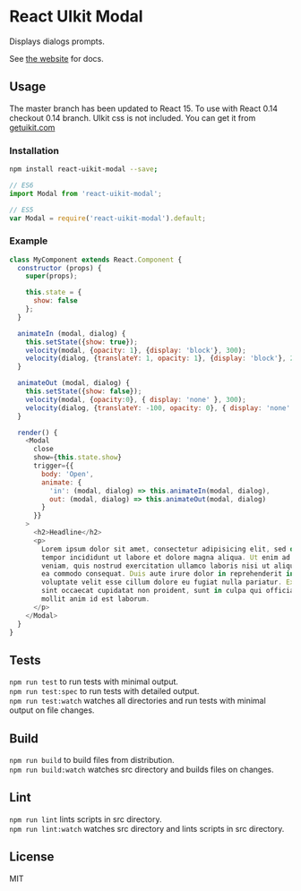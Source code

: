 # React UIkit Modal

Displays dialogs prompts.

See [the website](http://otissv.github.io/react-uikit-components) for docs.

## Usage

The master branch has been updated to React 15. To use with React 0.14 checkout 0.14 branch.
UIkit css is not included. You can get it from [getuikit.com](http://getuikit.com/)

### Installation

```bash
npm install react-uikit-modal --save;
```
```js
// ES6  
import Modal from 'react-uikit-modal';  

// ES5  
var Modal = require('react-uikit-modal').default;  
```

### Example

```js
class MyComponent extends React.Component {
  constructor (props) {
    super(props);

    this.state = {
      show: false
    };
  }

  animateIn (modal, dialog) {
    this.setState({show: true});
    velocity(modal, {opacity: 1}, {display: 'block'}, 300);
    velocity(dialog, {translateY: 1, opacity: 1}, {display: 'block'}, 200);
  }

  animateOut (modal, dialog) {
    this.setState({show: false});
    velocity(modal, {opacity:0}, { display: 'none' }, 300);
    velocity(dialog, {translateY: -100, opacity: 0}, { display: 'none' }, 200);
  }

  render() {
    <Modal
      close
      show={this.state.show}
      trigger={{
        body: 'Open',
        animate: {
          'in': (modal, dialog) => this.animateIn(modal, dialog),
          out: (modal, dialog) => this.animateOut(modal, dialog)
        }
      }}
    >
      <h2>Headline</h2>
      <p>
        Lorem ipsum dolor sit amet, consectetur adipisicing elit, sed do eiusmod
        tempor incididunt ut labore et dolore magna aliqua. Ut enim ad minim
        veniam, quis nostrud exercitation ullamco laboris nisi ut aliquip ex
        ea commodo consequat. Duis aute irure dolor in reprehenderit in
        voluptate velit esse cillum dolore eu fugiat nulla pariatur. Excepteur
        sint occaecat cupidatat non proident, sunt in culpa qui officia deserunt
        mollit anim id est laborum.
      </p>
    </Modal>
  }
}
```

## Tests

`npm run test` to run tests with minimal output.  
`npm run test:spec` to run tests with detailed output.  
`npm run test:watch` watches all directories and run tests with minimal output on file changes.

## Build
`npm run build` to build files from distribution.  
`npm run build:watch` watches src directory and builds files on changes.

## Lint
`npm run lint` lints scripts in src directory.  
`npm run lint:watch` watches src directory and lints scripts in src directory.

## License
MIT
